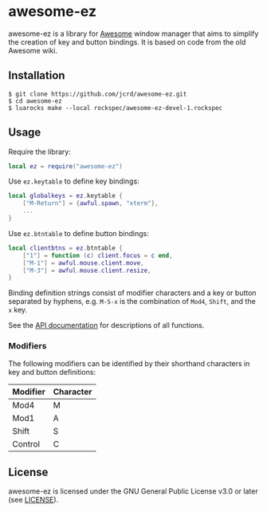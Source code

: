 # awesome-ez

awesome-ez is a library for [Awesome](https://github.com/awesomeWM/awesome)
window manager that aims to simplify the creation of key and button bindings.
It is based on code from the old Awesome wiki.

## Installation

```
$ git clone https://github.com/jcrd/awesome-ez.git
$ cd awesome-ez
$ luarocks make --local rockspec/awesome-ez-devel-1.rockspec
```

## Usage

Require the library:
```lua
local ez = require("awesome-ez")
```

Use `ez.keytable` to define key bindings:
```lua
local globalkeys = ez.keytable {
    ["M-Return"] = {awful.spawn, "xterm"},
    ...
}
```

Use `ez.btntable` to define button bindings:
```lua
local clientbtns = ez.btntable {
    ["1"] = function (c) client.focus = c end,
    ["M-1"] = awful.mouse.client.move,
    ["M-3"] = awful.mouse.client.resize,
}
```

Binding definition strings consist of modifier characters and a key or button
separated by hyphens, e.g. `M-S-x` is the combination of `Mod4`, `Shift`, and
the `x` key.

See the [API documentation](https://jcrd.github.io/awesome-ez/) for
descriptions of all functions.

### Modifiers

The following modifiers can be identified by their shorthand characters
in key and button definitions:

Modifier | Character
-------- | ---------
Mod4     | M
Mod1     | A
Shift    | S
Control  | C

## License

awesome-ez is licensed under the GNU General Public License v3.0 or later
(see [LICENSE](LICENSE)).
